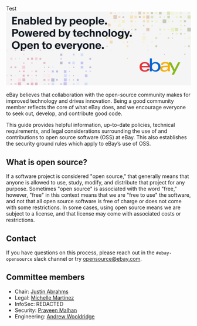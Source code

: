 Test ![Enabled by people. Powered by technology. Open to everyone.](images/ebay-oss-banner.png)

eBay believes that collaboration with the open-source community makes for improved technology and drives innovation. Being a good community member reflects the core of what eBay does, and we encourage everyone to seek out, develop, and contribute good code.

This guide provides helpful information, up-to-date policies, technical requirements, and legal considerations surrounding the use of and contributions to open source software (OSS) at eBay. This also establishes the security ground rules which apply to eBay’s use of OSS.

## What is open source?
If a software project is considered "open source," that generally means that anyone is allowed to use, study, modify, and distribute that project for any purpose. Sometimes "open source" is associated with the word "free," however, "free" in this context means that we are "free to use" the software, and not that all open source software is free of charge or does not come with some restrictions. In some cases, using open source means we are subject to a license, and that license may come with associated costs or restrictions.

## Contact
If you have questions on this process, please reach out in the `#ebay-opensource` slack channel or try [opensource@ebay.com](mailto:opensource@ebay.com).

## Committee members

- Chair: [Justin Abrahms](https://www.linkedin.com/in/justinabrahms)
- Legal: [Michelle Martinez](https://www.linkedin.com/in/michelle-martinez-a002904/)
- InfoSec: REDACTED
- Security: [Praveen Malhan](https://www.linkedin.com/in/praveenmalhan/)
- Engineering: [Andrew Wooldridge](https://www.linkedin.com/in/andrewwooldridge/)
